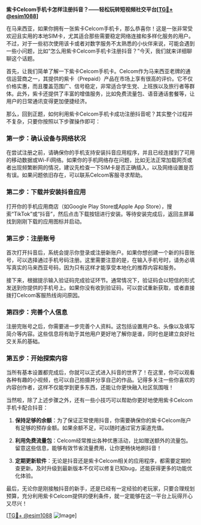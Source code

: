 **紫卡Celcom手机卡怎样注册抖音？——轻松玩转短视频社交平台[[TG💪+ @esim1088](https://t.me/s/esim1088)]**

在马来西亚，如果你拥有一张紫卡Celcom手机卡，那么恭喜你！这是一张非常受欢迎且实用的本地SIM卡，尤其适合那些需要稳定网络连接和多样化服务的用户。不过，对于一些初次使用该卡或者对数字服务不太熟悉的小伙伴来说，可能会遇到一些小问题，比如“怎么用紫卡Celcom手机卡注册抖音？”今天，我们就来详细聊聊这个话题。

首先，让我们简单了解一下紫卡Celcom手机卡。Celcom作为马来西亚老牌的通信运营商之一，其提供的紫卡（Prepaid）产品在市场上享有很高的评价。它不仅价格实惠，而且覆盖范围广、信号稳定，非常适合学生党、上班族以及旅行者等群体。此外，紫卡还提供了丰富的增值服务，比如免费流量包、语音通话套餐等，让用户的日常通讯变得更加便捷经济。

那么，回到正题，如何利用紫卡Celcom手机卡成功注册抖音呢？其实整个过程并不复杂，只要你按照以下步骤操作即可：

### 第一步：确认设备与网络状况

在尝试注册之前，请确保你的手机支持安装抖音应用程序，并且已经连接到了可用的移动数据或Wi-Fi网络。如果你的手机网络存在问题，比如无法正常加载网页或者出现频繁断网的情况，建议先检查一下SIM卡是否正确插入，以及网络设置是否有误。如果问题依旧存在，可以联系Celcom客服寻求帮助。

### 第二步：下载并安装抖音应用

打开你的手机应用商店（如Google Play Store或Apple App Store），搜索“TikTok”或“抖音”，然后点击下载按钮进行安装。等待安装完成后，返回主屏幕找到刚刚下载的应用图标并启动。

### 第三步：注册账号

首次打开抖音后，系统会提示你登录或注册新账户。如果你想创建一个新的抖音账号，可以选择通过手机号码注册。这里需要注意的是，在输入手机号时，请务必填写真实的马来西亚号码，因为只有这样才能享受本地化的推荐内容和服务。

接下来，根据提示输入验证码完成验证环节。通常情况下，验证码会以短信的形式发送到你提供的手机号上。如果你没有收到验证码，可以尝试重新获取，或者直接拨打Celcom客服热线询问原因。

### 第四步：完善个人信息

注册完账号之后，你需要进一步完善个人资料。这包括设置用户名、头像以及填写简介等内容。这些信息将有助于其他用户更好地了解你是谁，同时也是建立良好社交关系的基础。

### 第五步：开始探索内容

当所有基本设置都完成后，你就可以正式进入抖音的世界了！在这里，你可以观看各种有趣的小视频，也可以自己拍摄并分享自己的作品。记得多关注一些你喜欢的内容创作者，这样不仅能学到更多东西，还能让你更快融入社区氛围哦！

当然啦，除了上述步骤之外，还有一些小技巧可以帮助你更好地使用紫卡Celcom手机卡配合抖音：

1. **保持足够的余额**：为了保证正常使用抖音，你需要确保你的紫卡Celcom账户有足够的预存金额。如果余额不足，可以随时通过官方渠道充值。
   
2. **利用免费流量包**：Celcom经常推出各种优惠活动，比如赠送额外的流量包。留意这些信息，能够有效节省流量费用，让你更畅快地刷抖音！

3. **定期更新软件**：无论是抖音还是紫卡Celcom相关的应用程序，都需要定期检查更新。及时升级到最新版本不仅可以修复已知bug，还能获得更多的功能优化体验。

最后，无论你是刚接触抖音的新手，还是已经有一定经验的老玩家，只要合理规划预算，充分利用紫卡Celcom提供的便利条件，就一定能够在这一平台上玩得开心又尽兴！

[[TG💪+ @esim1088](https://t.me/s/esim1088) ![Image](https://i.postimg.cc/4NQfJmqS/Snipaste-2025-05-13-00-14-12.png)]